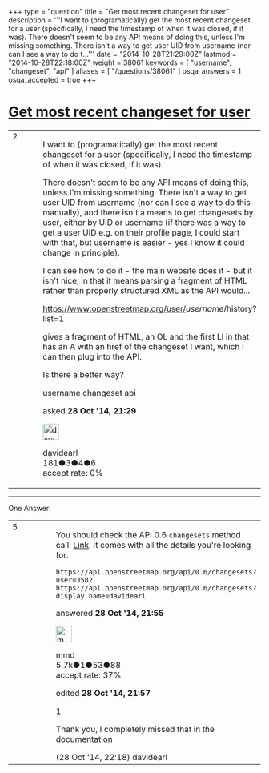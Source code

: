 +++
type = "question"
title = "Get most recent changeset for user"
description = '''I want to (programatically) get the most recent changeset for a user (specifically, I need the timestamp of when it was closed, if it was). There doesn&#x27;t seem to be any API means of doing this, unless I&#x27;m missing something. There isn&#x27;t a way to get user UID from username (nor can I see a way to do t...'''
date = "2014-10-28T21:29:00Z"
lastmod = "2014-10-28T22:18:00Z"
weight = 38061
keywords = [ "username", "changeset", "api" ]
aliases = [ "/questions/38061" ]
osqa_answers = 1
osqa_accepted = true
+++

<div class="headNormal">

# [Get most recent changeset for user](/questions/38061/get-most-recent-changeset-for-user)

</div>

<div id="main-body">

<div id="askform">

<table id="question-table" style="width:100%;">
<colgroup>
<col style="width: 50%" />
<col style="width: 50%" />
</colgroup>
<tbody>
<tr>
<td style="width: 30px; vertical-align: top"><div class="vote-buttons">
<span id="post-38061-upvote" class="ajax-command post-vote up" rel="nofollow" title="I like this post (click again to cancel)"> </span>
<div id="post-38061-score" class="post-score" title="current number of votes">
2
</div>
<span id="post-38061-downvote" class="ajax-command post-vote down" rel="nofollow" title="I dont like this post (click again to cancel)"> </span> <span id="favorite-mark" class="ajax-command favorite-mark" rel="nofollow" title="mark/unmark this question as favorite (click again to cancel)"> </span>
<div id="favorite-count" class="favorite-count">
&#10;</div>
</div></td>
<td><div id="item-right">
<div class="question-body">
<p>I want to (programatically) get the most recent changeset for a user (specifically, I need the timestamp of when it was closed, if it was).</p>
<p>There doesn't seem to be any API means of doing this, unless I'm missing something. There isn't a way to get user UID from username (nor can I see a way to do this manually), and there isn't a means to get changesets by user, either by UID or username (if there was a way to get a user UID e.g. on their profile page, I could start with that, but username is easier - yes I know it could change in principle).</p>
<p>I can see how to do it - the main website does it - but it isn't nice, in that it means parsing a fragment of HTML rather than properly structured XML as the API would...</p>
<p><a href="https://www.openstreetmap.org/user/">https://www.openstreetmap.org/user/</a><em>username</em>/history?list=1</p>
<p>gives a fragment of HTML, an OL and the first LI in that has an A with an href of the changeset I want, which I can then plug into the API.</p>
<p>Is there a better way?</p>
</div>
<div id="question-tags" class="tags-container tags">
<span class="post-tag tag-link-username" rel="tag" title="see questions tagged &#39;username&#39;">username</span> <span class="post-tag tag-link-changeset" rel="tag" title="see questions tagged &#39;changeset&#39;">changeset</span> <span class="post-tag tag-link-api" rel="tag" title="see questions tagged &#39;api&#39;">api</span>
</div>
<div id="question-controls" class="post-controls">
&#10;</div>
<div class="post-update-info-container">
<div class="post-update-info post-update-info-user">
<p>asked <strong>28 Oct '14, 21:29</strong></p>
<img src="https://secure.gravatar.com/avatar/fca38d0c86bee980c1649b7b94ae5090?s=32&amp;d=identicon&amp;r=g" class="gravatar" width="32" height="32" alt="davidearl&#39;s gravatar image" />
<p><span>davidearl</span><br />
<span class="score" title="181 reputation points">181</span><span title="3 badges"><span class="badge1">●</span><span class="badgecount">3</span></span><span title="4 badges"><span class="silver">●</span><span class="badgecount">4</span></span><span title="6 badges"><span class="bronze">●</span><span class="badgecount">6</span></span><br />
<span class="accept_rate" title="Rate of the user&#39;s accepted answers">accept rate:</span> <span title="davidearl has no accepted answers">0%</span></p>
</div>
</div>
<div id="comments-container-38061" class="comments-container">
&#10;</div>
<div id="comment-tools-38061" class="comment-tools">
&#10;</div>
<div class="clear">
&#10;</div>
<div id="comment-38061-form-container" class="comment-form-container">
&#10;</div>
<div class="clear">
&#10;</div>
</div></td>
</tr>
</tbody>
</table>

------------------------------------------------------------------------

<div class="tabBar">

<span id="sort-top"></span>

<div class="headQuestions">

One Answer:

</div>

</div>

<span id="38062"></span>

<div id="answer-container-38062" class="answer accepted-answer">

<table style="width:100%;">
<colgroup>
<col style="width: 50%" />
<col style="width: 50%" />
</colgroup>
<tbody>
<tr>
<td style="width: 30px; vertical-align: top"><div class="vote-buttons">
<span id="post-38062-upvote" class="ajax-command post-vote up" rel="nofollow" title="I like this post (click again to cancel)"> </span>
<div id="post-38062-score" class="post-score" title="current number of votes">
5
</div>
<span id="post-38062-downvote" class="ajax-command post-vote down" rel="nofollow" title="I dont like this post (click again to cancel)"> </span> <span class="accept-answer on" rel="nofollow" title="davidearl has selected this answer as the correct answer"> </span>
</div></td>
<td><div class="item-right">
<div class="answer-body">
<p>You should check the API 0.6 <code>changesets</code> method call: <a href="http://wiki.openstreetmap.org/wiki/API_v0.6#Query:_GET_.2Fapi.2F0.6.2Fchangesets">Link</a>. It comes with all the details you're looking for.</p>
<pre><code>https://api.openstreetmap.org/api/0.6/changesets?user=3582
https://api.openstreetmap.org/api/0.6/changesets?display_name=davidearl</code></pre>
</div>
<div class="answer-controls post-controls">
&#10;</div>
<div class="post-update-info-container">
<div class="post-update-info post-update-info-user">
<p>answered <strong>28 Oct '14, 21:55</strong></p>
<img src="https://secure.gravatar.com/avatar/264d84ab05b942224b05960903eba7a7?s=32&amp;d=identicon&amp;r=g" class="gravatar" width="32" height="32" alt="mmd&#39;s gravatar image" />
<p><span>mmd</span><br />
<span class="score" title="5682 reputation points"><span>5.7k</span></span><span title="1 badges"><span class="badge1">●</span><span class="badgecount">1</span></span><span title="53 badges"><span class="silver">●</span><span class="badgecount">53</span></span><span title="88 badges"><span class="bronze">●</span><span class="badgecount">88</span></span><br />
<span class="accept_rate" title="Rate of the user&#39;s accepted answers">accept rate:</span> <span title="mmd has 44 accepted answers">37%</span></p>
</div>
<div class="post-update-info post-update-info-edited">
<p><span> edited <strong>28 Oct '14, 21:57</strong> </span></p>
</div>
</div>
<div id="comments-container-38062" class="comments-container">
<span id="38063"></span>
<div id="comment-38063" class="comment">
<div id="post-38063-score" class="comment-score">
1
</div>
<div class="comment-text">
<p>Thank you, I completely missed that in the documentation</p>
</div>
<div id="comment-38063-info" class="comment-info">
<span class="comment-age">(28 Oct '14, 22:18)</span> <span class="comment-user userinfo">davidearl</span>
</div>
</div>
</div>
<div id="comment-tools-38062" class="comment-tools">
&#10;</div>
<div class="clear">
&#10;</div>
<div id="comment-38062-form-container" class="comment-form-container">
&#10;</div>
<div class="clear">
&#10;</div>
</div></td>
</tr>
</tbody>
</table>

</div>

<div class="paginator-container-left">

</div>

</div>

</div>

